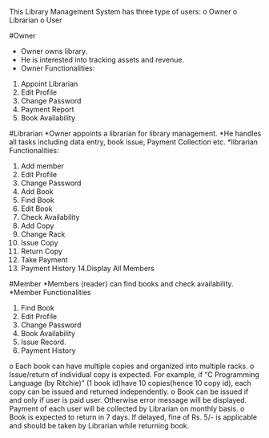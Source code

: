This Library Management System has three type of users:
o Owner
o Librarian
o User

#Owner
* Owner owns library.
* He is interested into tracking assets and revenue.
* Owner Functionalities:
1. Appoint Librarian
2. Edit Profile
3. Change Password
4. Payment Report
5. Book Availability

#Librarian
*Owner appoints a librarian for library management.
*He handles all tasks including data entry, book issue, Payment Collection etc.
*librarian Functionalities:
1. Add member
2. Edit Profile
3. Change Password
4. Add Book
5. Find Book
6. Edit Book
7. Check Availability
8. Add Copy
9. Change Rack
10. Issue Copy
11. Return Copy
12. Take Payment
13. Payment History
14.Display All Members

#Member
*Members (reader) can find books and check availability.
*Member Functionalities
1. Find Book
2. Edit Profile
3. Change Password
4. Book Availability
5. Issue Record.
6. Payment History


o Each book can have multiple copies and organized into multiple racks.
o Issue/return of individual copy is expected. For example, if “C Programming Language (by Ritchie)” (1 book id)have 10 copies(hence 10 copy id), each copy can be issued and returned independently.
o Book can be issued if and only if user is paid user. Otherwise error message will be displayed. Payment of each user will be collected by Librarian on monthly basis.
o Book is expected to return in 7 days. If delayed, fine of Rs. 5/- is applicable and should be taken by Librarian while returning book.